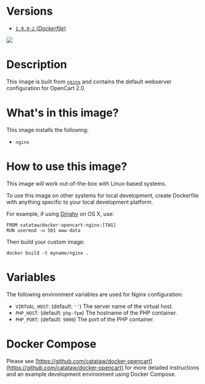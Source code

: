 # Versions

- [`1.9.9-2` (_Dockerfile_)](https://github.com/mageinferno/docker-magento2-nginx/tree/1.9.9-2/Dockerfile)

[![](https://images.microbadger.com/badges/image/catataw/docker-opencart-nginx.svg)](https://microbadger.com/images/catataw/docker-opencart-nginx "Get your own image badge on microbadger.com")

# Description

This image is built from [`nginx`](https://hub.docker.com/_/nginx/) and contains the default webserver configuration for OpenCart 2.0.

# What's in this image?

This image installs the following:

- `nginx`

# How to use this image?

This image will work out-of-the-box with Linux-based systems.

To use this image on other systems for local development, create Dockerfile with anything specific to your local development platform.

For example, if using [Dinghy](https://github.com/codekitchen/dinghy) on OS X, use:

```
FROM catataw/docker-opencart-nginx:[TAG]
RUN usermod -u 501 www-data
```

Then build your custom image:

```
docker build -t myname/nginx .
```

# Variables

The following environment variables are used for Nginx configuration:

- `VIRTUAL_HOST`: (default: `''`) The server name of the virtual host.
- `PHP_HOST`: (default: `php-fpm`) The hostname of the PHP container.
- `PHP_PORT`: (default: `9000`) The port of the PHP container.

# Docker Compose

Please see [https://github.com/catataw/docker-opencart](https://github.com/catataw/docker-opencart) for more detailed instructions and an example development environment using Docker Compose.
